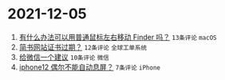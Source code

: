 # 2021-12-05

1. [有什么办法可以用普通鼠标左右移动 Finder 吗？](https://www.v2ex.com/t/820110) `13条评论` `macOS`
1. [简书网站证书过期？](https://www.v2ex.com/t/820107) `12条评论` `全球工单系统`
1. [给微信一个建议](https://www.v2ex.com/t/820114) `10条评论` `微信`
1. [iphone12 偶尔不能自动息屏？](https://www.v2ex.com/t/820112) `7条评论` `iPhone`
